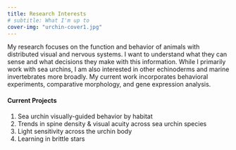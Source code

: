```yaml
---
title: Research Interests
# subtitle: What I'm up to
cover-img: "urchin-cover1.jpg"
---
```


My research focuses on the function and behavior of animals with distributed visual and nervous systems. I want to understand what they can sense and what decisions they make with this information. While I primarily work with sea urchins, I am also interested in other echinoderms and marine invertebrates more broadly. My current work incorporates behavioral experiments, comparative morphology, and gene expression analysis.

#### Current Projects

1. Sea urchin visually-guided behavior by habitat
2. Trends in spine density & visual acuity across sea urchin species
3. Light sensitivity across the urchin body
4. Learning in brittle stars
